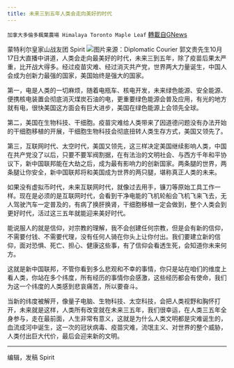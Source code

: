 ```yaml
---
title: 未来三到五年人类会走向美好的时代
---
```

`加拿大多倫多楓葉農場 Himalaya Toronto Maple Leaf` [轉載自GNews](https://gnews.org/zh-hans/1602510/)

蒙特利尔皇家山战友团 Spirit
![](https://assets.gnews.org/wp-content/uploads/2021/10/5fa4da31b6c3a4ea6ffd48b7_Future-of-Travel18-Main-Image.jpg)图片来源：Diplomatic Courier
郭文贵先生10月17日大直播中讲道，人类会走向最美好的时代，未来三到五年，除了疫苗后果太严重，比开战大得多。经过疫苗灾难、经过消灭共产党，世界两大力量诞生，中国人会成为创新力最强的国家，美国始终是强大的国家。

第一，电是人类的一切麻烦，随着电瓶车、核电开发，未来绿色能源、安全能源、便携核电装置会彻底消灭煤炭石油的电，更重要绿色能源会普及应用，有光的地方就有电，很快美国这方面会有巨大进步，美国在绿色能源上会领先全球。

第二，美国在生物科技、干细胞。疫苗灾难给人类带来了因道德问题没有办法开始的干细胞移植的开展，干细胞生物科技会彻底扭转人类生存方式，美国又领先了。

第三，互联网时代、太空时代，美国又领先，这三样决定美国继续影响人类，中国在共产党没了以后，只要不要军阀割据，在有法治的文明社会、与西方千年和平协议下，新中国联邦能在大劫之后，成为最有影响力的创新国家。两条腿的世界，两条腿让你安全，新中国联邦将和美国成为世界的两只腿，堪称真正人类的未来。

如果没有虚拟币时代，未来互联网时代，就像过去用手，镰刀等原始工具工作一样。现在是必须的是互联网时代，会看到干净电能的飞机轮船会飞机飞来飞去，无人驾驶汽车一定普及的，有病了换肝换肾，干细胞移植一定会做到，整个人类会到更好时代，活过这三五年就能迎来美好时代。

能说服人的就是信仰，对宗教的理解，我不会创建任何宗教，但是会有新的信仰，不需要付钱、不需要代理，没有任何人骑在你头上让你付出。我们要建立新的信仰，面对恐惧、死亡、担心、健康这些事，有了信仰会看透生死，会知道你未来何方。

这就是新中国联邦，不管你看到多么悲观和不幸的事情，你只是站在咱们的维度上看人类，你站在多个纬度，所有经历的事情你会感激，这些经历都会有使命，我们为这一个纬度的人类感到悲哀痛苦，所以要奋斗。

当新的纬度被解开，像量子电脑、生物科技、太空科技，会把人类视野和胸怀打开，未来就是这样，人类所有改变就在未来三五年，我们很幸运，在人类三五年全身参与，走在最前面，人生非常有意义，这就是为什么人类文明都是灾难诞生的，血流成河中诞生，这一次的冠状病毒、疫苗灾难，流氓主义、对世界的整个威胁，人类付出巨大代价，最后会迎来新的文明。

* * *

编辑，发稿 Spirit
